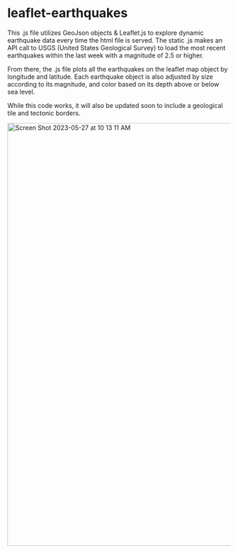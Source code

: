 # leaflet-earthquakes

This .js file utilizes GeoJson objects &amp; Leaflet.js to explore dynamic earthquake data every time the html file is served. The static .js makes an API call to USGS (United States Geological Survey) to load the most recent earthquakes within the last week with a magnitude of 2.5 or higher. 

From there, the .js file plots all the earthquakes on the leaflet map object by longitude and latitude. Each earthquake object is also adjusted by size according to its magnitude, and color based on its depth above or below sea level.

While this code works, it will also be updated soon to include a geological tile and tectonic borders.

<img width="953" alt="Screen Shot 2023-05-27 at 10 13 11 AM" src="https://github.com/Phil-Mart/leaflet-earthquakes/assets/120279988/720f0e6d-6b10-467c-9cba-e30922ee17a2">
